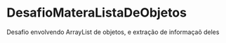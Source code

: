 # DesafioMateraListaDeObjetos
Desafio envolvendo ArrayList de objetos, e extração de informaçaõ deles
